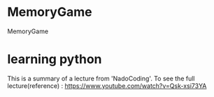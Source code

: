 # MemoryGame
MemoryGame
# learning python
This is a summary of a lecture from 'NadoCoding'.
To see the full lecture(reference) : https://www.youtube.com/watch?v=Qsk-xsi73YA
